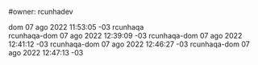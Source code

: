 #owner: rcunhadev


dom 07 ago 2022 11:53:05 -03 rcunhaqa<br>
rcunhaqa-dom 07 ago 2022 12:39:09 -03
rcunhaqa-dom 07 ago 2022 12:41:12 -03
rcunhaqa-dom 07 ago 2022 12:46:27 -03
rcunhaqa-dom 07 ago 2022 12:47:13 -03
